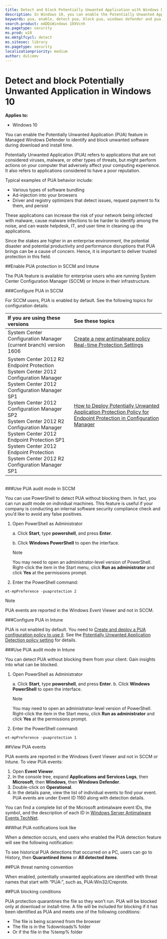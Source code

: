 ```yaml
---
title: Detect and block Potentially Unwanted Application with Windows Defender
description: In Windows 10, you can enable the Potentially Unwanted Application (PUA) feature in Managed Windows Defender to identify and block unwanted software during download and install time.
keywords: pua, enable, detect pua, block pua, windows defender and pua
search.product: eADQiWindows 10XVcnh
ms.pagetype: security
ms.prod: w10
ms.mktglfcycl: detect
ms.sitesec: library
ms.pagetype: security
localizationpriority: medium
author: dulcemv
---
```


# Detect and block Potentially Unwanted Application in Windows 10

**Applies to:**

- Windows 10

You can enable the Potentially Unwanted Application (PUA) feature in Managed Windows Defender to identify and block unwanted software during download and install time.

Potentially Unwanted Application (PUA) refers to applications that are not considered viruses, malware, or other types of threats, but might perform actions on your computer that adversely affect your computing experience. It also refers to applications considered to have a poor reputation.

Typical examples of PUA behavior include:
*	Various types of software bundling
*	Ad-injection into your browsers
*	Driver and registry optimizers that detect issues, request payment to fix them, and persist

These applications can increase the risk of your network being infected with malware, cause malware infections to be harder to identify among the noise, and can waste helpdesk, IT, and user time in cleaning up the applications.

Since the stakes are higher in an enterprise environment, the potential disaster and potential productivity and performance disruptions that PUA brings can be a cause of concern. Hence, it is important to deliver trusted protection in this field.

##Enable PUA protection in SCCM and Intune

The PUA feature is available for enterprise users who are running System Center Configuration Manager (SCCM) or Intune in their infrastructure.

###Configure PUA in SCCM

For SCCM users, PUA is enabled by default. See the following topics for configuration details:

If you are using these versions | See these topics
:---|:---
System Center Configuration Manager (current branch) version 1606 | [Create a new antimalware policy](https://technet.microsoft.com/en-US/library/mt613199.aspx#To-create-a-new-antimalware-policy)<br>[Real-time Protection Settings](https://technet.microsoft.com/en-US/library/mt613199.aspx#Real-time-Protection-Settings)
System Center 2012 R2 Endpoint Protection<br>System Center 2012 Configuration Manager<br>System Center 2012 Configuration Manager SP1<br>System Center 2012 Configuration Manager SP2<br>System Center 2012 R2 Configuration Manager<br>System Center 2012 Endpoint Protection SP1<br>System Center 2012 Endpoint Protection<br>System Center 2012 R2 Configuration Manager SP1| [How to Deploy Potentially Unwanted Application Protection Policy for Endpoint Protection in Configuration Manager](https://technet.microsoft.com/library/hh508770.aspx#BKMK_PUA)

<br>
###Use PUA audit mode in SCCM

You can use PowerShell to detect PUA without blocking them. In fact, you can run audit mode on individual machines. This feature is useful if your company is conducting an internal software security compliance check and you’d like to avoid any false positives.

1. Open PowerShell as Administrator <br>

    a.  Click **Start**, type **powershell**, and press **Enter**.
    
    b.  Click **Windows PowerShell** to open the interface.
    >[!NOTE]
    >You may need to open an administrator-level version of PowerShell. Right-click the item in the Start menu, click **Run as administrator** and click **Yes** at the permissions prompt.
2. Enter the PowerShell command:

  ```text
  et-mpPreference -puaprotection 2
  ```
> [!NOTE]
> PUA events are reported in the Windows Event Viewer and not in SCCM.  


###Configure PUA in Intune

 PUA is not enabled by default. You need to [Create and deploy a PUA configuration policy to use it](https://docs.microsoft.com/en-us/intune/deploy-use/manage-settings-and-features-on-your-devices-with-microsoft-intune-policies). See the [Potentially Unwanted Application Detection policy setting](https://docs.microsoft.com/en-us/intune/deploy-use/windows-10-policy-settings-in-microsoft-intune) for details.


###Use PUA audit mode in Intune

 You can detect PUA without blocking them from your client. Gain insights into what can be blocked.

1. Open PowerShell as Administrator <br>

    a.  Click **Start**, type **powershell**, and press **Enter**.
    b.  Click **Windows PowerShell** to open the interface.
    
    >[!NOTE]
    >You may need to open an administrator-level version of PowerShell. Right-click the item in the Start menu, click **Run as administrator** and click **Yes** at the permissions prompt.
    
2. Enter the PowerShell command:

  ```text
  et-mpPreference -puaprotection 1
  ```

##View PUA events

PUA events are reported in the Windows Event Viewer and not in SCCM or Intune. To view PUA events:

1.  Open **Event Viewer**.
2.  In the console tree, expand **Applications and Services Logs**, then **Microsoft**, then **Windows**, then **Windows Defender**.
3.  Double-click on **Operational**.
4.  In the details pane, view the list of individual events to find your event. PUA events are under Event ID 1160 along with detection details.

You can find a complete list of the Microsoft antimalware event IDs, the symbol, and the description of each ID in [Windows Server Antimalware Events TechNet](https://technet.microsoft.com/library/dn913615.aspx).


##What PUA notifications look like

When a detection occurs, end users who enabled the PUA detection feature will see the following notification:


To see historical PUA detections that occurred on a PC, users can go to History, then **Quarantined items** or **All detected items**.

##PUA threat naming convention

When enabled, potentially unwanted applications are identified with threat names that start with “PUA:”, such as, PUA:Win32/Creprote.

##PUA blocking conditions

PUA protection quarantines the file so they won’t run. PUA will be blocked only at download or install-time. A file will be included for blocking if it has been identified as PUA and meets one of the following conditions:
*	The file is being scanned from the browser
*	The file is in the %downloads% folder
*	Or if the file in the %temp% folder
